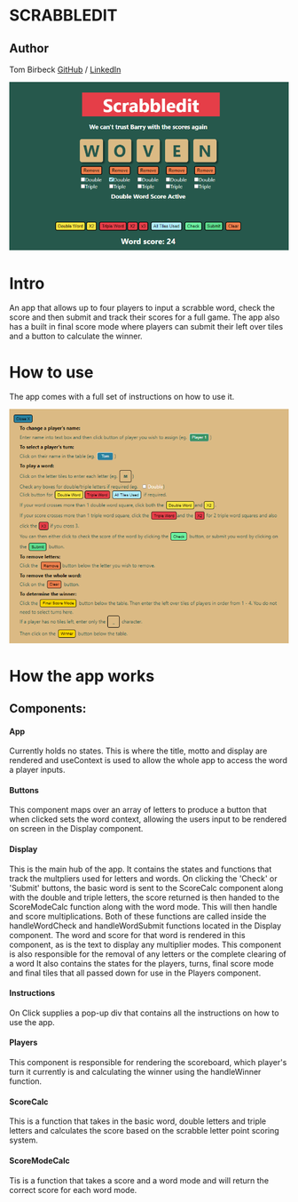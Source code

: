 # SCRABBLEDIT

## Author
 Tom Birbeck [GitHub](https://github.com/TomBirbeck) / [LinkedIn](https://www.linkedin.com/in/tom-birbeck)

<div align='center'>
<img src='./public/scrabbledit.PNG' />
</div>

# Intro

An app that allows up to four players to input a scrabble word, check the score and then submit and track their scores for a full game. The app also has a built in final score mode where players can submit their left over tiles and a button to calculate the winner.

# How to use

The app comes with a full set of instructions on how to use it.

<div align='center'>
<img src='./public/scrabbledit-instructions.PNG' />
</div>

# How the app works

## Components:

#### App

Currently holds no states. This is where the title, motto and display are rendered and useContext is used to allow the whole app to access the word a player inputs.

#### Buttons

This component maps over an array of letters to produce a button that when clicked sets the word context, allowing the users input to be rendered on screen in the Display component.

#### Display

This is the main hub of the app. It contains the states and functions that track the multpliers used for letters and words. On clicking the 'Check' or 'Submit' buttons, the basic word is sent to the ScoreCalc component along with the double and triple letters, the score returned is then handed to the ScoreModeCalc function along with the word mode. This will then handle and score multiplications. Both of these functions are called inside the handleWordCheck and handleWordSubmit functions located in the Display component.
The word and score for that word is rendered in this component, as is the text to display any multiplier modes.
This component is also responsible for the removal of any letters or the complete clearing of a word
It also contains the states for the players, turns, final score mode and final tiles that all passed down for use in the Players component.

#### Instructions

On Click supplies a pop-up div that contains all the instructions on how to use the app.

#### Players

This component is responsible for rendering the scoreboard, which player's turn it currently is and calculating the winner using the handleWinner function.

#### ScoreCalc

This is a function that takes in the basic word, double letters and triple letters and calculates the score based on the scrabble letter point scoring system.

#### ScoreModeCalc

Tis is a function that takes a score and a word mode and will return the correct score for each word mode. 
